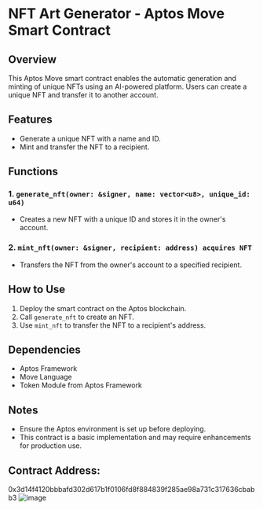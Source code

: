 
# NFT Art Generator - Aptos Move Smart Contract

## Overview
This Aptos Move smart contract enables the automatic generation and minting of unique NFTs using an AI-powered platform. Users can create a unique NFT and transfer it to another account.

## Features
- Generate a unique NFT with a name and ID.
- Mint and transfer the NFT to a recipient.

## Functions
### 1. `generate_nft(owner: &signer, name: vector<u8>, unique_id: u64)`
- Creates a new NFT with a unique ID and stores it in the owner's account.

### 2. `mint_nft(owner: &signer, recipient: address) acquires NFT`
- Transfers the NFT from the owner's account to a specified recipient.

## How to Use
1. Deploy the smart contract on the Aptos blockchain.
2. Call `generate_nft` to create an NFT.
3. Use `mint_nft` to transfer the NFT to a recipient's address.

## Dependencies
- Aptos Framework
- Move Language
- Token Module from Aptos Framework

## Notes
- Ensure the Aptos environment is set up before deploying.
- This contract is a basic implementation and may require enhancements for production use.
## Contract Address:
0x3d14f4120bbbafd302d617b1f0106fd8f884839f285ae98a731c317636cbabb3
![image](https://github.com/user-attachments/assets/a1a49cc1-6ea2-4116-8080-b574a8a16afd)

